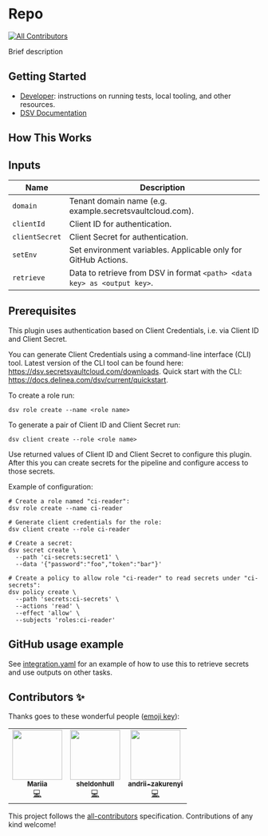 # Repo
<!-- ALL-CONTRIBUTORS-BADGE:START - Do not remove or modify this section -->
[![All Contributors](https://img.shields.io/badge/all_contributors-3-orange.svg?style=flat-square)](#contributors-)
<!-- ALL-CONTRIBUTORS-BADGE:END -->

Brief description

## Getting Started

- [Developer](DEVELOPER.md): instructions on running tests, local tooling, and other resources.
- [DSV Documentation](https://docs.delinea.com/dsv/current?ref=githubrepo)

## How This Works

## Inputs

| Name           | Description |
| ---------------| ------------|
| `domain`       | Tenant domain name (e.g. example.secretsvaultcloud.com). |
| `clientId`     | Client ID for authentication. |
| `clientSecret` | Client Secret for authentication. |
| `setEnv`       | Set environment variables. Applicable only for GitHub Actions. |
| `retrieve`     | Data to retrieve from DSV in format `<path> <data key> as <output key>`. |

## Prerequisites

This plugin uses authentication based on Client Credentials, i.e. via Client ID and Client Secret.

You can generate Client Credentials using a command-line interface (CLI) tool. Latest version of
the CLI tool can be found here: <https://dsv.secretsvaultcloud.com/downloads>. Quick start with
the CLI: <https://docs.delinea.com/dsv/current/quickstart>.

To create a role run:

```shell
dsv role create --name <role name>
```

To generate a pair of Client ID and Client Secret run:

```shell
dsv client create --role <role name>
```

Use returned values of Client ID and Client Secret to configure this plugin. After this you can
create secrets for the pipeline and configure access to those secrets.

Example of configuration:

```shell
# Create a role named "ci-reader":
dsv role create --name ci-reader

# Generate client credentials for the role:
dsv client create --role ci-reader

# Create a secret:
dsv secret create \
  --path 'ci-secrets:secret1' \
  --data '{"password":"foo","token":"bar"}'

# Create a policy to allow role "ci-reader" to read secrets under "ci-secrets":
dsv policy create \
  --path 'secrets:ci-secrets' \
  --actions 'read' \
  --effect 'allow' \
  --subjects 'roles:ci-reader'
```

## GitHub usage example

See [integration.yaml](.github/workflows/integration.yaml) for an example of how to use this to retrieve secrets and use outputs on other tasks.

## Contributors ✨

Thanks goes to these wonderful people ([emoji key](https://allcontributors.org/docs/en/emoji-key)):

<!-- ALL-CONTRIBUTORS-LIST:START - Do not remove or modify this section -->
<!-- prettier-ignore-start -->
<!-- markdownlint-disable -->
<table>
  <tbody>
    <tr>
      <td align="center"><a href="https://github.com/mariiatuzovska"><img src="https://avatars.githubusercontent.com/u/41679258?v=4?s=100" width="100px;" alt=""/><br /><sub><b>Mariia</b></sub></a><br /><a href="https://github.com/DelineaXPM/dsv-github-action/commits?author=mariiatuzovska" title="Code">💻</a></td>
      <td align="center"><a href="https://www.sheldonhull.com/"><img src="https://avatars.githubusercontent.com/u/3526320?v=4?s=100" width="100px;" alt=""/><br /><sub><b>sheldonhull</b></sub></a><br /><a href="https://github.com/DelineaXPM/dsv-github-action/commits?author=sheldonhull" title="Code">💻</a></td>
      <td align="center"><a href="https://github.com/andrii-zakurenyi"><img src="https://avatars.githubusercontent.com/u/85106843?v=4?s=100" width="100px;" alt=""/><br /><sub><b>andrii-zakurenyi</b></sub></a><br /><a href="https://github.com/DelineaXPM/dsv-github-action/commits?author=andrii-zakurenyi" title="Code">💻</a></td>
    </tr>
  </tbody>
</table>

<!-- markdownlint-restore -->
<!-- prettier-ignore-end -->

<!-- ALL-CONTRIBUTORS-LIST:END -->

This project follows the [all-contributors](https://github.com/all-contributors/all-contributors) specification. Contributions of any kind welcome!
